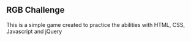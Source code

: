 ## RGB Challenge

This is a simple game created to practice the abilities with HTML, CSS, Javascript and jQuery
